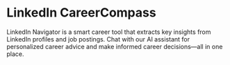 # LinkedIn CareerCompass
 LinkedIn Navigator is a smart career tool that extracts key insights from LinkedIn profiles and job postings. Chat with our AI assistant for personalized career advice and make informed career decisions—all in one place.

